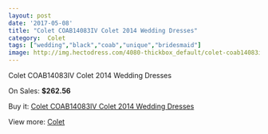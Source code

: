 ```yaml
---
layout: post
date: '2017-05-08'
title: "Colet COAB14083IV Colet 2014 Wedding Dresses"
category:  Colet
tags: ["wedding","black","coab","unique","bridesmaid"]
image: http://img.hectodress.com/4080-thickbox_default/colet-coab14083iv-colet-2014-wedding-dresses.jpg
---
```

Colet COAB14083IV Colet 2014 Wedding Dresses

On Sales: **$262.56**
<a href="https://www.hectodress.com/-colet/2091-colet-coab14083iv-colet-2014-wedding-dresses.html"><amp-img layout="responsive" width="600" height="600" src="//img.hectodress.com/4080-thickbox_default/colet-coab14083iv-colet-2014-wedding-dresses.jpg" alt="Colet COAB14083IV Colet 2014 Wedding Dresses 0" /></a>
<a href="https://www.hectodress.com/-colet/2091-colet-coab14083iv-colet-2014-wedding-dresses.html"><amp-img layout="responsive" width="600" height="600" src="//img.hectodress.com/4082-thickbox_default/colet-coab14083iv-colet-2014-wedding-dresses.jpg" alt="Colet COAB14083IV Colet 2014 Wedding Dresses 1" /></a>
<a href="https://www.hectodress.com/-colet/2091-colet-coab14083iv-colet-2014-wedding-dresses.html"><amp-img layout="responsive" width="600" height="600" src="//img.hectodress.com/4081-thickbox_default/colet-coab14083iv-colet-2014-wedding-dresses.jpg" alt="Colet COAB14083IV Colet 2014 Wedding Dresses 2" /></a>

Buy it: [Colet COAB14083IV Colet 2014 Wedding Dresses](https://www.hectodress.com/-colet/2091-colet-coab14083iv-colet-2014-wedding-dresses.html "Colet COAB14083IV Colet 2014 Wedding Dresses")

View more: [ Colet](https://www.hectodress.com/34--colet " Colet")